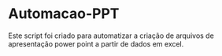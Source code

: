 # Automacao-PPT
Este script foi criado para automatizar a criação de arquivos de apresentação power point a partir de dados em excel.
